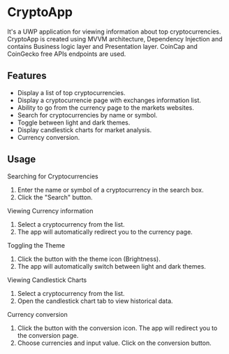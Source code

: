 # CryptoApp

It's a UWP application for viewing information about top cryptocurrencies. CryptoApp is created using MVVM architecture, Dependency Injection and contains Business logic layer and Presentation layer. CoinCap and CoinGecko free APIs endpoints are used.


## Features

- Display a list of top cryptocurrencies.
- Display a cryptocurrencie page with exchanges information list.
- Ability to go from the currency page to the markets websites.
- Search for cryptocurrencies by name or symbol.
- Toggle between light and dark themes.
- Display candlestick charts for market analysis.
- Currency conversion.


## Usage

Searching for Cryptocurrencies
1. Enter the name or symbol of a cryptocurrency in the search box.
2. Click the "Search" button.

Viewing Currency information
1. Select a cryptocurrency from the list.
2. The app will automatically redirect you to the currency page.

Toggling the Theme
1. Click the button with the theme icon (Brightness).
2. The app will automatically switch between light and dark themes.

Viewing Candlestick Charts
1. Select a cryptocurrency from the list.
2. Open the candlestick chart tab to view historical data.

Currency conversion
1. Click the button with the conversion icon. The app will redirect you to the conversion page.
2. Choose currencies and input value. Click on the conversion button.